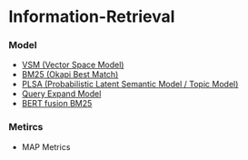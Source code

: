 # Information-Retrieval

### Model
* [VSM (Vector Space Model)](https://github.com/neural022/Information-Retrieval/tree/main/VSM(Vector%20Space%20Model)%20with%20Inverted%20Index)
* [BM25 (Okapi Best Match)](https://github.com/neural022/Information-Retrieval/tree/main/BM25(Okapi%20%20Best%20Match)%20-%20Probabilistic%20Model)
* [PLSA (Probabilistic Latent Semantic Model / Topic Model)](https://github.com/neural022/Information-Retrieval/tree/main/PLSA(Probabilistc%20latent%20semantic%20analysis)%20Model)
* [Query Expand Model](https://github.com/neural022/Information-Retrieval/tree/main/Query%20Model/Simple%20Mixture%20Model)
* [BERT fusion BM25](https://github.com/neural022/Information-Retrieval/tree/main/BERT(base)%20fusion%20BM25-top-1000)


### Metircs
* MAP Metrics
